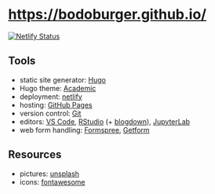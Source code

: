 # **https://bodoburger.github.io/**

[![Netlify Status](https://api.netlify.com/api/v1/badges/f0ebcb47-332f-4eb6-82c9-76d10f7a6d56/deploy-status)](https://app.netlify.com/sites/bodoburger/deploys)

## Tools

- static site generator: [Hugo](https://gohugo.io/)
- Hugo theme: [Academic](https://sourcethemes.com/academic/)
- deployment: [netlify](https://www.netlify.com/)
- hosting: [GitHub Pages](https://pages.github.com/)
- version control: [Git](https://git-scm.com/)
- editors: [VS Code](https://code.visualstudio.com/), [RStudio](https://rstudio.com/) (+ [blogdown](https://bookdown.org/yihui/blogdown/)), [JupyterLab](https://jupyter.org/)
- web form handling: [Formspree](https://formspree.io/), [Getform](https://getform.io/)

## Resources

- pictures: [unsplash](https://unsplash.com)
- icons: [fontawesome](https://fontawesome.com/)
